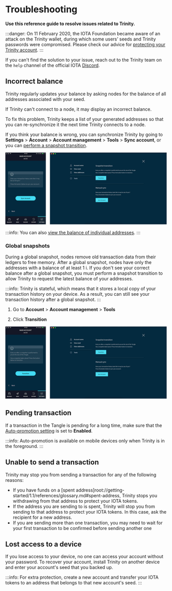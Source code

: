 # Troubleshooting

**Use this reference guide to resolve issues related to Trinity.**

:::danger:
On 11 February 2020, the IOTA Foundation became aware of an attack on the Trinity wallet, during which some users’ seeds and Trinity passwords were compromised. Please check our advice for [protecting your Trinity account](../how-to-guides/protect-trinity-account.md).
:::

If you can't find the solution to your issue, reach out to the Trinity team on the `help` channel of the official IOTA [Discord](https://discord.iota.org/).

## Incorrect balance

Trinity regularly updates your balance by asking nodes for the balance of all addresses associated with your seed.

If Trinity can't connect to a node, it may display an incorrect balance.

To fix this problem, Trinity keeps a list of your generated addresses so that you can re-synchronize it the next time Trinity connects to a node.

If you think your balance is wrong, you can synchronize Trinity by going to **Settings** > **Account** > **Account management** > **Tools** > **Sync account**, or you can [perform a snapshot transition](../how-to-guides/perform-a-snapshot-transition.md).

![Manual update](../images/sync.jpg) 

:::info:
You can also [view the balance of individual addresses](../how-to-guides/manage-your-account.md#view-the-addresses-of-an-account).
:::

### Global snapshots

During a global snapshot, nodes remove old transaction data from their ledgers to free memory. After a global snapshot, nodes have only the addresses with a balance of at least 1 i. If you don't see your correct balance after a global snapshot, you must perform a snapshot transition to allow Trinity to request the latest balance of your addresses.

:::info:
Trinity is stateful, which means that it stores a local copy of your transaction history on your device. As a result, you can still see your transaction history after a global snapshot.
:::

1. Go to **Account** > **Account management** > **Tools**

2. Click **Transition**

![Snapshot transition](../images/transition.jpg)

## Pending transaction

If a transaction in the Tangle is pending for a long time, make sure that the [Auto-promotion setting](../how-to-guides/auto-promote.md) is set to **Enabled**.

:::info:
Auto-promotion is available on mobile devices only when Trinity is in the foreground.
:::

## Unable to send a transaction

Trinity may stop you from sending a transaction for any of the following reasons:

- If you have funds on a [spent address]root://getting-started/1.1/references/glossary.md#spent-address, Trinity stops you withdrawing from that address to protect your IOTA tokens.
- If the address you are sending to is spent, Trinity will stop you from sending to that address to protect your IOTA tokens. In this case, ask the recipient for a new address.
- If you are sending more than one transaction, you may need to wait for your first transaction to be confirmed before sending another one

## Lost access to a device

If you lose access to your device, no one can access your account without your password. To recover your account, install Trinity on another device and enter your account's seed that you backed up.

:::info:
For extra protection, create a new account and transfer your IOTA tokens to an address that belongs to that new account's seed.
:::
